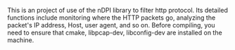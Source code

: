 This is an project of use of the nDPI library to filter http protocol. 
Its detailed functions include monitoring where the HTTP packets go, analyzing the packet's IP address, Host, user agent, and so on.
Before compiling, you need to ensure that cmake, libpcap-dev, libconfig-dev are installed on the machine.
